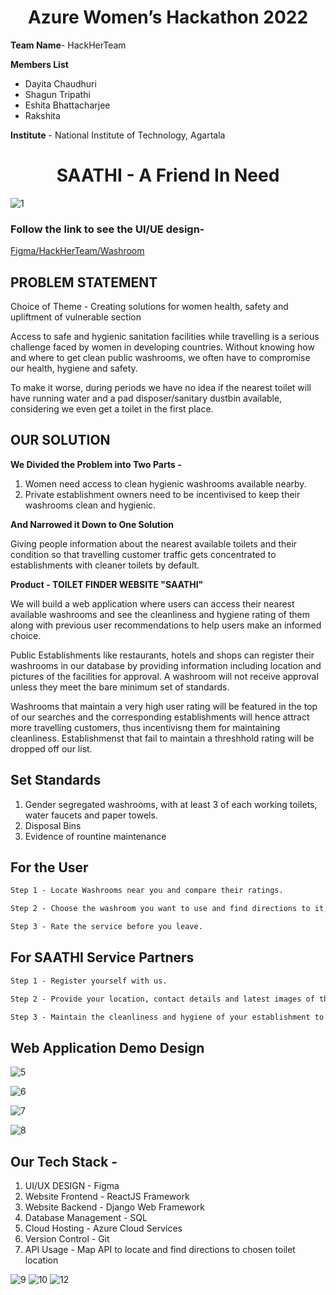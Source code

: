 # <h1 align="center">Azure Women’s Hackathon 2022</h1>

**Team Name**- HackHerTeam

**Members List**
- Dayita Chaudhuri
- Shagun Tripathi
- Eshita Bhattacharjee
- Rakshita 

**Institute** - National Institute of Technology, Agartala

<h1 align="center"> SAATHI - A Friend In Need</h1>

![1](https://user-images.githubusercontent.com/77076578/174490732-890ed491-7484-48cd-a858-4bec6351d1f2.jpg)

### Follow the link  to see the UI/UE design-

[Figma/HackHerTeam/Washroom](https://www.figma.com/file/S66TRN4THtDnYSlJTkqUxD/Washroom?node-id=2%3A5864)

## PROBLEM STATEMENT

Choice of Theme - Creating solutions for women health, safety and upliftment of vulnerable section

Access to safe and hygienic sanitation facilities while travelling is a serious challenge faced by women in developing countries. Without knowing how and where to get clean public washrooms, we often have to compromise our health, hygiene and safety. 

To make it worse, during periods we have no idea if the nearest toilet will have running water and a pad disposer/sanitary dustbin available, considering we even get a toilet in the first place. 

## OUR SOLUTION 

**We Divided the Problem into Two Parts -**

1. Women need access to clean hygienic washrooms available nearby.
2. Private establishment owners need to be incentivised to keep their washrooms clean and hygienic.

**And Narrowed it Down to One Solution**

Giving people information about the nearest available toilets and their condition so that travelling customer traffic gets concentrated to establishments with cleaner toilets by default.

**Product  - TOILET FINDER WEBSITE "SAATHI"**

We will build a web application where users can access their nearest available washrooms and see the cleanliness and hygiene rating of them along with previous user recommendations to help users make an informed choice.

Public Establishments like restaurants, hotels and shops can register their washrooms in our database by providing information including location and pictures of the facilities for approval. A washroom will not receive approval unless they meet the bare minimum set of standards.

Washrooms that maintain a very high user rating will be featured in the top of our searches and the corresponding establishments will hence attract more travelling customers, thus incentivisng them for maintaining cleanliness. Establishmenst that fail to maintain a threshhold rating will be dropped off our list.

## Set Standards

1. Gender segregated washrooms, with at least 3 of each working toilets, water faucets and paper towels.
2. Disposal Bins
3. Evidence of rountine maintenance



## For the User
```diff
Step 1 - Locate Washrooms near you and compare their ratings.

Step 2 - Choose the washroom you want to use and find directions to it, based on your current location or the location of your choice.

Step 3 - Rate the service before you leave.
```

## For SAATHI Service Partners
```diff
Step 1 - Register yourself with us.

Step 2 - Provide your location, contact details and latest images of the washroom facilities (images can also be uploaded in reviews by users).

Step 3 - Maintain the cleanliness and hygiene of your establishment to keep attracting more customers.
```

## Web Application Demo Design

![5](https://user-images.githubusercontent.com/77076578/174623650-cfea8299-6efe-4857-889a-7bcb7fe68b0c.png)

![6](https://user-images.githubusercontent.com/77076578/174579735-ca9b8c0a-cdf8-4c88-8767-8b2758aaeb05.jpg)

![7](https://user-images.githubusercontent.com/77076578/174579698-32c3844f-35a5-4b22-945d-d6ce9554bc4e.jpg)

![8](https://user-images.githubusercontent.com/77076578/174623724-1008f302-6a4d-41d1-82eb-15a73a51ca0b.png)


## Our Tech Stack - 

1. UI/UX DESIGN - Figma
2. Website Frontend - ReactJS Framework
3. Website Backend - Django Web Framework
4. Database Management - SQL
5. Cloud Hosting - Azure Cloud Services
6. Version Control - Git
7. API Usage - Map API to locate and find directions to chosen toilet location

![9](https://user-images.githubusercontent.com/77076578/174490890-430f3171-f2f7-4dab-b197-d3f8321b11d0.jpg)
![10](https://user-images.githubusercontent.com/77076578/174490901-f4d3fa9a-3155-4be6-815e-ba3981a06abc.jpg)
![12](https://user-images.githubusercontent.com/77076578/174579888-44900628-4b80-4303-b48a-7149e34cb2d0.jpg)


